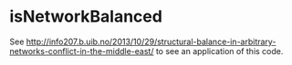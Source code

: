 isNetworkBalanced
=================

See http://info207.b.uib.no/2013/10/29/structural-balance-in-arbitrary-networks-conflict-in-the-middle-east/ to see an application of this code.
